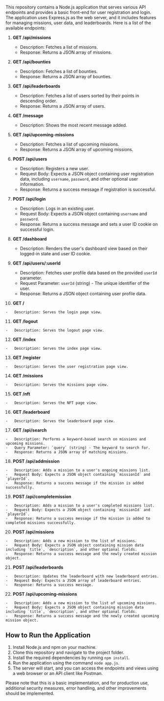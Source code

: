 
This repository contains a Node.js application that serves various API endpoints and provides a basic front-end for user registration and login. The application uses Express.js as the web server, and it includes features for managing missions, user data, and leaderboards. Here is a list of the available endpoints:

1.  **GET /api/missions**
    
    -   Description: Fetches a list of missions.
    -   Response: Returns a JSON array of missions.
2.  **GET /api/bounties**
    
    -   Description: Fetches a list of bounties.
    -   Response: Returns a JSON array of bounties.
3.  **GET /api/leaderboards**
    
    -   Description: Fetches a list of users sorted by their points in descending order.
    -   Response: Returns a JSON array of users.
4. **GET /message**
    
    -   Description: Shows the most recent message added.

5.  **GET /api/upcoming-missions**
    
    -   Description: Fetches a list of upcoming missions.
    -   Response: Returns a JSON array of upcoming missions.
6.  **POST /api/users**
    
    -   Description: Registers a new user.
    -   Request Body: Expects a JSON object containing user registration data, including `username`, `password`, and other optional user information.
    -   Response: Returns a success message if registration is successful.
7.  **POST /api/login**
    
    -   Description: Logs in an existing user.
    -   Request Body: Expects a JSON object containing `username` and `password`.
    -   Response: Returns a success message and sets a user ID cookie on successful login.
8.  **GET /dashboard**
    
    -   Description: Renders the user's dashboard view based on their logged-in state and user ID cookie.

9.  **GET /api/users/:userId**
    
    -   Description: Fetches user profile data based on the provided `userId` parameter.
    -   Request Parameter: `userId` (string) - The unique identifier of the user.
    -   Response: Returns a JSON object containing user profile data.
10.  **GET /**
    
    -   Description: Serves the login page view.
11.  **GET /logout**
    
    -   Description: Serves the logout page view.
12.  **GET /index**
    
    -   Description: Serves the index page view.
13.  **GET /register**
    
    -   Description: Serves the user registration page view.
14.  **GET /missions**
    
    -   Description: Serves the missions page view.
15.  **GET /nft**
    
    -   Description: Serves the NFT page view.
16.  **GET /leaderboard**
    
    -   Description: Serves the leaderboard page view.
17.  **GET /api/search**
    
    -   Description: Performs a keyword-based search on missions and upcoming missions.
    -   Query Parameter: `query` (string) - The keyword to search for.
    -   Response: Returns a JSON array of matching missions.
18.  **POST /api/addmission**
    
    -   Description: Adds a mission to a user's ongoing missions list.
    -   Request Body: Expects a JSON object containing `missionId` and `playerId`.
    -   Response: Returns a success message if the mission is added successfully.
19.  **POST /api/completemission**
    
    -   Description: Adds a mission to a user's completed missions list.
    -   Request Body: Expects a JSON object containing `missionId` and `playerId`.
    -   Response: Returns a success message if the mission is added to completed missions successfully.
20.  **POST /api/missions**
    
    -   Description: Adds a new mission to the list of missions.
    -   Request Body: Expects a JSON object containing mission data including `title`, `description`, and other optional fields.
    -   Response: Returns a success message and the newly created mission object.
21.  **POST /api/leaderboards**
    
    -   Description: Updates the leaderboard with new leaderboard entries.
    -   Request Body: Expects a JSON array of leaderboard entries.
    -   Response: Returns a success message.
22.  **POST /api/upcoming-missions**
    
    -   Description: Adds a new mission to the list of upcoming missions.
    -   Request Body: Expects a JSON object containing mission data including `title`, `description`, and other optional fields.
    -   Response: Returns a success message and the newly created upcoming mission object.

## How to Run the Application

1.  Install Node.js and npm on your machine.
2.  Clone this repository and navigate to the project folder.
3.  Install the required dependencies by running `npm install`.
4.  Run the application using the command `node app.js`.
5.  The server will start, and you can access the endpoints and views using a web browser or an API client like Postman.

Please note that this is a basic implementation, and for production use, additional security measures, error handling, and other improvements should be implemented.
